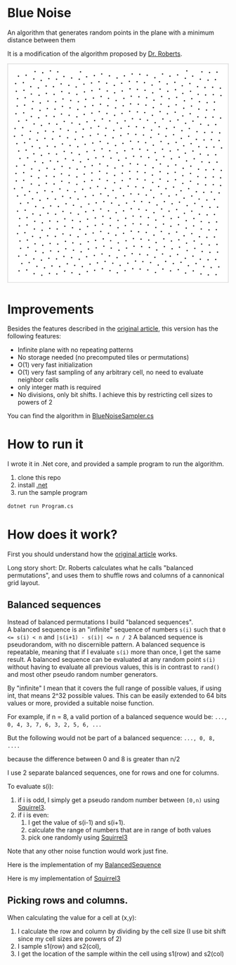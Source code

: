 # Blue Noise

An algorithm that generates random points in the plane with a minimum distance between them

It is a modification of the algorithm proposed by [Dr. Roberts](http://extremelearning.com.au/isotropic-blue-noise-point-sets/).

![Example](example.png)

# Improvements

Besides the features described in the [original article](http://extremelearning.com.au/isotropic-blue-noise-point-sets/), this version has the following features:

* Infinite plane with no repeating patterns 
* No storage needed (no precomputed tiles or permutations)
* O(1) very fast initialization
* O(1) very fast sampling of any arbitrary cell, no need to evaluate neighbor cells
* only integer math is required
* No divisions, only bit shifts. I achieve this by restricting cell sizes to powers of 2

You can find the algorithm in [BlueNoiseSampler.cs](BlueNoiseSampler.cs)

# How to run it

I wrote it in .Net core,  and provided a sample program to run the algorithm.
1) clone this repo
2) install [.net](https://dotnet.microsoft.com/download)
3) run the sample program

```sh
dotnet run Program.cs
```

# How does it work?

First you should understand how the [original article](http://extremelearning.com.au/isotropic-blue-noise-point-sets/) works. 

Long story short: Dr. Roberts calculates what he calls "balanced permutations", and uses them to shuffle rows and columns of a cannonical grid layout.

## Balanced sequences

Instead of balanced permutations I build "balanced sequences".   
A balanced sequence is an "infinite" sequence of numbers `s(i)` such that `0 <= s(i) < n` and `|s(i+1) - s(i)| <= n / 2`
A balanced sequence is pseudorandom, with no discernible pattern.
A balanced sequence is repeatable,  meaning that if I evaluate `s(i)` more than once, I get the same result.
A balanced sequence can be evaluated at any random point `s(i)` without having to evaluate all previous values, this is in contrast to `rand()` and most other pseudo random number generators.

By "infinite" I mean that it covers the full range of possible values,  if using int, that means 2^32 possible values.  This can be easily extended to 64 bits values or more, provided a suitable noise function.

For example,  if n = 8, a valid portion of a balanced sequence would be:
```..., 0, 4, 3, 7, 6, 3, 2, 5, 6, ...```

But the following would not be part of a balanced sequence:
```..., 0, 8, ....```

because the difference between 0 and 8 is greater than n/2

I use 2 separate balanced sequences,  one for rows and one for columns.

To evaluate s(i):
1. if i is odd,  I simply get a pseudo random number between `[0,n)` using [Squirrel3](https://www.youtube.com/watch?v=LWFzPP8ZbdU).
2. if i is even:
    1. I get the value of s(i-1) and s(i+1). 
    2. calculate the range of numbers that are in range of both values
    3. pick one randomly using [Squirrel3](https://www.youtube.com/watch?v=LWFzPP8ZbdU)

Note that any other noise function would work just fine.

Here is the implementation of my [BalancedSequence](BlueNoiseSampler.cs#L61)

Here is my implementation of [Squirrel3](SquirrelNoise.cs)

## Picking rows and columns.

When calculating the value for a cell at (x,y):
1. I calculate the row and column by dividing by the cell size (I use bit shift since my cell sizes are powers of 2)
2. I sample s1(row) and s2(col),  
3. I get the location of the sample within the cell using s1(row) and s2(col)







